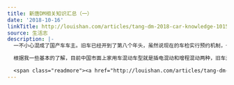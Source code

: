 ```yaml
---
title: 新唐DM相关知识汇总（一）
date: '2018-10-16'
linkTitle: http://louishan.com/articles/tang-dm-2018-car-knowledge-1015.html
source: 生活志
description: |-
  一不小心混成了国产车车主。旧车已经开到了第八个年头，虽然说现在的车检实行预约机制，也用不了多少时间，不过每年一检还是很令人头疼。路易大叔对新能源车念念不忘，可是因为住家环境的缘故，无法一步到位上纯电动车型，于是就把目光投向了混动汽车。

  根据我一些基本的了解，目前中国市面上家用车混动车型就是插电混动和增程混动两种，旧车是三厢家轿，于是想着换个大点的试试看。而增程混动利用的是减小发动机功率的方式来实现的汽油能量的合理利用，自然基本上是不可能出现在比较大的车型上。在插电混动市场上，比亚迪唐DM在我看到的车型当中基本上算是个头最大的，而且在油电双模技术、车型设计等等方面应该也算是非常领先的。

  <span class="readmore"><a href="http://louishan.com/articles/tang-dm-2018-car-knowledge-1015.html" title="新唐DM相关知识汇总（一）">阅读全文——共5184字</a></span>
---
```

